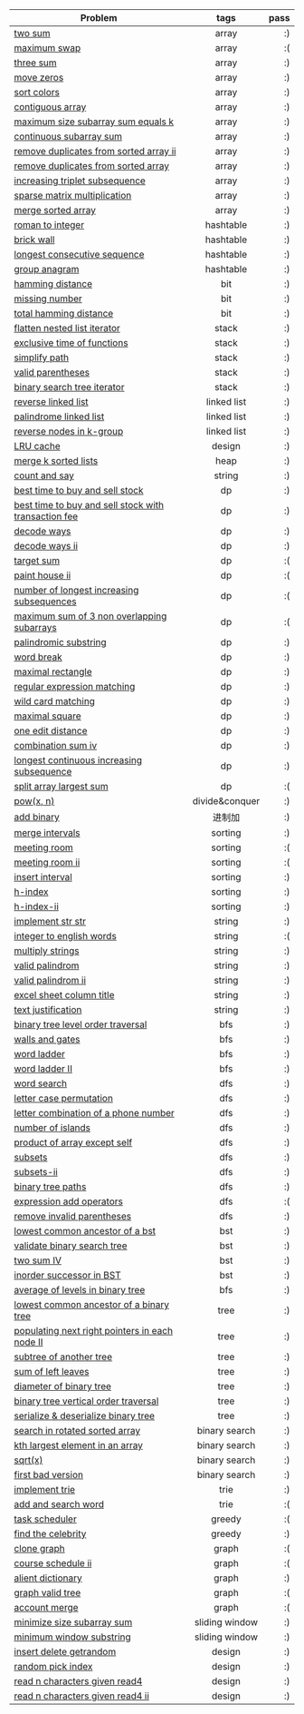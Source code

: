 | Problem        | tags           | pass  |
| ------------- |:-------------:| -----:|
| [two sum](./array.md#two-sum) | array | :) |
| [maximum swap](./array.md#maximum-swap) | array | :( |
| [three sum](./array.md#three-sum) | array | :) |
| [move zeros](./array.md#move-zeros) | array | :) |
| [sort colors](./array.md#sort-colors) | array | :) |
| [contiguous array](./array.md#contiguous-array) | array | :) |
| [maximum size subarray sum equals k](./array.md#maximum-size-subarray-sum-equal-k) | array | :) |
| [continuous subarray sum](./array.md#continuous-subarray-sum) | array | :) |
| [remove duplicates from sorted array ii](./array.md#merge-sorted-array-ii) | array | :) |
| [remove duplicates from sorted array](./array.md#merge-sorted-array) | array | :) |
| [increasing triplet subsequence](./array.md#increasing-triplet-subsequence) | array | :) |
| [sparse matrix multiplication](./array.md#sparse-matrix-multiplication) | array | :) |
| [merge sorted array](./array.md#merge-sorted-array) | array | :) |
| [roman to integer](./string.md#roman-to-integer) | hashtable | :) |
| [brick wall](./hashtable.md#brick-wall) | hashtable | :) |
| [longest consecutive sequence](./hashtable.md#longest-consecutive-sequence) | hashtable | :) |
| [group anagram](./hashtable.md#group-anagram) | hashtable | :) |
| [hamming distance](./bit.md#hamming-distance) | bit | :) |
| [missing number](./bit.md#missing-number) | bit | :) |
| [total hamming distance](./bit.md#total-hamming-distance) | bit | :) |
| [flatten nested list iterator](./stack.md#flatten-nested-list-iterator) | stack | :) |
| [exclusive time of functions](./stack.md#exclusive-time-of-functions) | stack | :) |
| [simplify path](./stack.md#simplify-path) | stack | :) |
| [valid parentheses](./stack.md#valid-parenthesis) | stack | :) |
| [binary search tree iterator](./bst.md#binary-search-tree-iterator) | stack | :) |
| [reverse linked list](./linked-list.md#reverse-linked-list) | linked list | :) |
| [palindrome linked list](./linked-list.md#palindrom-linked-list) | linked list | :) |
| [reverse nodes in k-group](./Linkedin.md#reverse-nodes-in-k-group) | linked list | :) |
| [LRU cache](./design.md#lru-cache) | design | :) |
| [merge k sorted lists](./linked-list.md#merge-k-sorted-list) | heap | :) |
| [count and say](./string.md#count-and-say) | string | :) |
| [best time to buy and sell stock](./dp.md#best-time-to-buy-and-sell-stock) | dp | :) |
| [best time to buy and sell stock with transaction fee](./dp.md#best-time-to-buy-and-sell-stock-with-transaction-fee) | dp | :) |
| [decode ways](./dp.md#decode-ways) | dp | :) |
| [decode ways ii](./dp.md#decode-ways-ii) | dp | :) |
| [target sum](./dp.md#target-sum) | dp | :( |
| [paint house ii](./dp.md#paint-house-ii) | dp | :( |
| [number of longest increasing subsequences](./dp.md#number-of-longest-increasing-subsequence) | dp | :( |
| [maximum sum of 3 non overlapping subarrays](./dp.md#maximum-sum-of-3-non-overlapping-subarrays) | dp | :( |
| [palindromic substring](./dp.md#palindrom-substring) | dp | :) |
| [word break](./dp.md#word-break) | dp | :) |
| [maximal rectangle](./dp.md#maximal-rectangle) | dp | :) |
| [regular expression matching](./dp.md#regular-expression-matching) | dp | :) |
| [wild card matching](./dp.md#wild-card-matching) | dp | :) |
| [maximal square](./dp.md#maximal-square) | dp | :) |
| [one edit distance](./dp.md#edit-distance) | dp | :) |
| [combination sum iv](./dp.md#combination-sum-iv) | dp | :) |
| [longest continuous increasing subsequence](./dp.md#longest-continuous-increasing-subsequence) | dp | :) |
| [split array largest sum](./dp.md#split-array-largest-sum) | dp | :( |
| [pow(x, n)](./math.md#pow(x,n)) | divide&conquer | :) |
| [add binary](./string.md#add-binary) | 进制加 | :) |
| [merge intervals](./sorting.md#merge-interval) | sorting | :) |
| [meeting room](./sorting.md#meeting-room) | sorting | :( |
| [meeting room ii](./sorting.md#meeting-room-ii) | sorting | :( |
| [insert interval](./sorting.md#insert-interval) | sorting | :) |
| [h-index](./sorting.md#h-index) | sorting | :) |
| [h-index-ii](./sorting.md#h-index-ii) | sorting | :) |
| [implement str str](./string.md#implement-strstr) | string | :) |
| [integer to english words](./string.md#integer-to-english-words) | string | :( |
| [multiply strings](./string.md#multiply-strings) | string | :) |
| [valid palindrom](./string.md#valid-palindrom) | string | :) |
| [valid palindrom ii](./string.md#valid-palindrom-ii) | string | :) |
| [excel sheet column title](./string.md#excel-sheet-column-title) | string | :) |
| [text justification](./string.md#text-justification) | string | :) |
| [binary tree level order traversal](./bfs.md#binary-tree-level-order-traversal) | bfs | :) |
| [walls and gates](./bfs.md#walls-and-gates) | bfs | :) |
| [word ladder](./bfs.md#word-ladder) | bfs | :) |
| [word ladder II](./bfs.md#word-ladder-ii) | bfs | :) |
| [word search](./dfs.md#word-search) | dfs | :) |
| [letter case permutation](./dfs.md#letter-case-permutation) | dfs | :) |
| [letter combination of a phone number](./dfs.md#letter-combination-of-a-phone-number) | dfs | :) |
| [number of islands](./dfs.md#number-of-islands) | dfs | :) |
| [product of array except self](./array.md#product-of-array-except-self) | dfs | :) |
| [subsets](./dfs.md#subsets) | dfs | :) |
| [subsets-ii](./dfs.md#subsets-ii) | dfs | :) |
| [binary tree paths](./dfs.md#binary-tree-paths) | dfs | :) |
| [expression add operators](./dfs.md#expression-add-operators) | dfs | :( |
| [remove invalid parentheses](./dfs.md#remove-invalid-parentheses) | dfs | :) |
| [lowest common ancestor of a bst](./tree.md#lowest-common-ancestor-of-a-bst) | bst | :) |
| [validate binary search tree](./bst.md#validate-binary-search-tree) | bst | :) |
| [two sum IV](./bst.md#two-sum-in-bst) | bst | :) |
| [inorder successor in BST](./bst.md#inorder-successor-in-bst) | bst | :) |
| [average of levels in binary tree](./tree.md#average-levels-in-binary-tree) | bfs | :) |
| [lowest common ancestor of a binary tree ](./tree.md#lowest-common-ancestor-of-a-binary-tree) | tree | :) |
| [populating next right pointers in each node II](./tree.md#populating-next-right-pointers-in-each-node-ii) | tree | :) |
| [subtree of another tree](./tree.md#subtree-of-another-tree) | tree | :) |
| [sum of left leaves](./dp.md#combination-sum-iv) | tree | :) |
| [diameter of binary tree](./tree.md#diameter-of-binary-tree) | tree | :) |
| [binary tree vertical order traversal](./tree.md#binary-tree-vertical-order-traversal) | tree | :) |
| [serialize & deserialize binary tree](./tree.md#serialize-and-deserialize-binary-tree) | tree | :) |
| [search in rotated sorted array](./binary-search.md#search-in-rotated-sorted-array) | binary search | :) |
| [kth largest element in an array](./binary-search.md#kth-largest-element-in-an-array) | binary search | :) |
| [sqrt(x)](./binary-search.md#sqrt(x)) | binary search | :) |
| [first bad version](./binary-search.md#first-bad-version) | binary search | :) |
| [implement trie](./trie.md#implement-trie) | trie | :) |
| [add and search word](./design.md#add-and-search-word) | trie | :( |
| [task scheduler](./greedy.md#task-scheduler) | greedy | :( |
| [find the celebrity](./greedy.md#find-celebrities) | greedy | :) |
| [clone graph](./graph.md#clone-graph) | graph | :( |
| [course schedule ii](./graph#course-schedule-ii) | graph | :( |
| [alient dictionary](./graph.md#alien-dictionary) | graph | :) |
| [graph valid tree](./graph.md#graph-valid-tree) | graph | :( |
| [account merge](./graph.md#account-merging) | graph | :( |
| [minimize size subarray sum](./sliding-window.md#minimize-size-subarray-sum) | sliding window | :) |
| [minimum window substring](./sliding-window.md#minimum-window-substring) | sliding window | :) |
| [insert delete getrandom](./design.md#insert-delete-getrandom) | design | :) |
| [random pick index](./design.md#random-pick-index) | design | :) |
| [read n characters given read4 ](./design.md#read-n-characters-given-read4) | design | :) |
| [read n characters given read4 ii](./design.md#read-n-characters-given-read4-ii) | design | :) |

